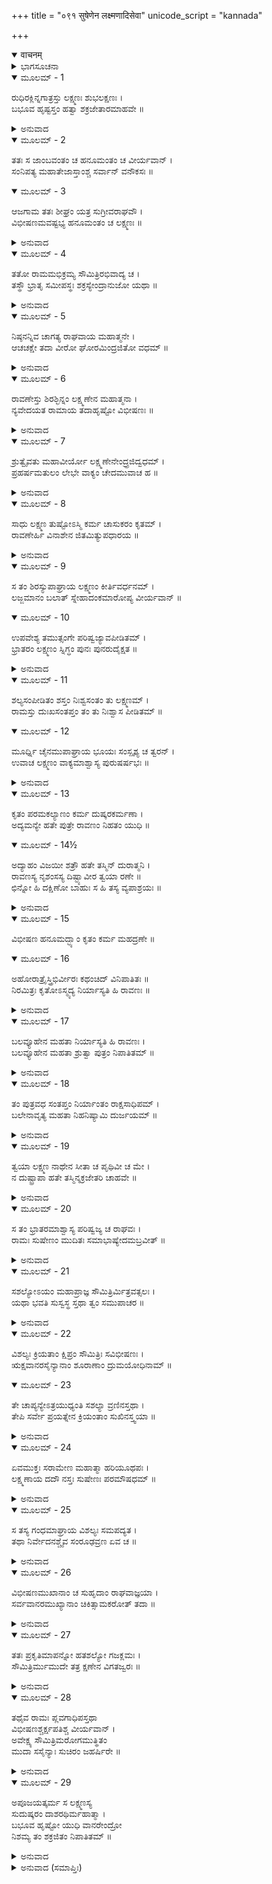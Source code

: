 +++
title = "०९१ सुषेणेन लक्ष्मणादिसेवा"
unicode_script = "kannada"

+++
<details open><summary>वाचनम्</summary>

<div class="audioEmbed"  caption="श्रीराम-हरिसीताराममूर्ति-घनपाठिभ्यां वचनम्" src="https://archive.org/download/Ramayana-recitation-Sriram-harisItArAmamUrti-Ghanapaati-v2/Kanda_6/Kanda_6_YK-091-Lakshmana_and_others_were_treated_by_Sushena_0.mp3"></div>
</details>



<details><summary>ಭಾಗಸೂಚನಾ</summary>

ಲಕ್ಷ್ಮಣ ಮತ್ತು ವಿಭೀಷಣಾದಿಗಳು ಶ್ರೀರಾಮಚಂದ್ರನ ಬಳಿಗೆ ಬಂದು ಇಂದ್ರಜಿತನ ವಧೆಯ ಸಮಾಚಾರ ತಿಳಿಸಿದುದು, ಪ್ರಸನ್ನನಾದ ಶ್ರೀರಾಮನು ಲಕ್ಷ್ಮಣನನ್ನು ಅಪ್ಪಿಕೊಂಡು ಅವನನ್ನು ಪ್ರಶಂಸಿದುದು, ಸುಷೇಣನಿಂದ ಲಕ್ಷಣಾದಿಗಳ ಚಿಕಿತ್ಸೆ
</details>

<details open><summary>ಮೂಲಮ್ - 1</summary>

ರುಧಿರಕ್ಲಿನ್ನಗಾತ್ರಸ್ತು ಲಕ್ಷ್ಮಣಃ ಶುಭಲಕ್ಷಣಃ ।  
ಬಭೂವ ಹೃಷ್ಟಸ್ತಂ ಹತ್ವಾ ಶಕ್ರಜೇತಾರಮಾಹವೇ ॥
</details>

<details><summary>ಅನುವಾದ</summary>

ಸಂಗ್ರಾಮ ಭೂಮಿಯಲ್ಲಿ ಶತ್ರುವಿಜಯೀ ಇಂದ್ರಜಿತುವಿನ ವಧೆ ಮಾಡಿ ರಕ್ತದಿಂದ ತೊಯ್ದು ಹೋದ ಶರೀರವುಳ್ಳ ಶುಭಲಕ್ಷಣ ಲಕ್ಷ್ಮಣನು ಬಹಳ ಪ್ರಸನ್ನನಾದನು.॥1॥
</details>

<details open><summary>ಮೂಲಮ್ - 2</summary>

ತತಃ ಸ ಜಾಂಬವಂತಂ ಚ ಹನೂಮಂತಂ ಚ ವೀರ್ಯವಾನ್ ।  
ಸಂನಿಪತ್ಯ ಮಹಾತೇಜಾಸ್ತಾಂಶ್ಚ ಸರ್ವಾನ್ ವನೌಕಸಃ ॥
</details>

<details open><summary>ಮೂಲಮ್ - 3</summary>

ಆಜಗಾಮ ತತಃ ಶೀಘ್ರಂ ಯತ್ರ ಸುಗ್ರೀವರಾಘವೌ ।  
ವಿಭೀಷಣಮವಷ್ಟಭ್ಯ ಹನೂಮಂತಂ ಚ ಲಕ್ಷ್ಮಣಃ ॥
</details>

<details><summary>ಅನುವಾದ</summary>

ಬಲ-ವಿಕ್ರಮಸಂಪನ್ನ ಆ ಮಹಾತೇಜಸ್ವೀ ಸುಮಿತ್ರಾ ಕುಮಾರನು ಓಡಿಹೋಗಿ ಜಾಂಬವಂತ ಮತ್ತು ಹನುಮಂತ ನನ್ನು ಸಂಧಿಸಿ, ಆ ಎಲ್ಲ ವಾನರರನ್ನು ಜೊತೆ ಸೇರಿ ಶೀಘ್ರವಾಗಿ ವಾನರರಾಜ ಸುಗ್ರೀವ ಮತ್ತು ಭಗವಾನ್ ಶ್ರೀರಾಮನು ಇದ್ದಲ್ಲಿಗೆ ಬಂದನು. ಆಗ ಲಕ್ಷ್ಮಣನು ವಿಭೀಷಣ-ಹನುಮಂತನ ಆಸರೆ ಪಡೆದು ನಡೆಯುತ್ತಿದ್ದನು.॥2-3॥
</details>

<details open><summary>ಮೂಲಮ್ - 4</summary>

ತತೋ ರಾಮಮಭಿಕ್ರಮ್ಯ ಸೌಮಿತ್ರಿರಭಿವಾದ್ಯ ಚ ।  
ತಸ್ಥೌ ಭ್ರಾತೃ ಸಮೀಪಸ್ಥಃ ಶಕ್ರಸ್ಯೇಂದ್ರಾನುಜೋ ಯಥಾ ॥
</details>

<details><summary>ಅನುವಾದ</summary>

ಶ್ರೀರಾಮನ ಮುಂದೆ ಬಂದು ಅವನ ಚರಣಗಳಲ್ಲಿ ವಂದಿಸಿಕೊಂಡು ಸೌಮಿತ್ರಿಯು ಇಂದ್ರನ ಬಳಿಯಲ್ಲಿ ಉಪೇಂದ್ರನು (ವಾಮನರೂಪೀ ಶ್ರೀಹರಿ) ನಿಂತಂತೆ ಅಣ್ಣನ ಬಳಿಯಲ್ಲಿ ನಿಂತುಕೊಂಡನು.॥4॥
</details>

<details open><summary>ಮೂಲಮ್ - 5</summary>

ನಿಷ್ಠನನ್ನಿವ ಚಾಗತ್ಯ ರಾಘವಾಯ ಮಹಾತ್ಮನೇ ।  
ಆಚಚಕ್ಷೇ ತದಾ ವೀರೋ ಘೋರಮಿಂದ್ರಜಿತೋ ವಧಮ್ ॥
</details>

<details><summary>ಅನುವಾದ</summary>

ಆಗ ವೀರ ವಿಭೀಷಣನು ಮರಳಿದ್ದರಿಂದಲೇ ಶತ್ರುವು ಸತ್ತುಹೋದುದು ಸೂಚಿತವಾಗಿತ್ತು. ಅವನು ಮಹಾತ್ಮಾ ರಘುನಾಥನಲ್ಲಿ ಪ್ರಭೋ! ಇಂದ್ರಜಿತನ ವಧೆಯ ಭಯಂಕರ ಕಾರ್ಯ ನೆರವೇರಿತು ಎಂದು ಹೇಳಿದನು.॥5॥
</details>

<details open><summary>ಮೂಲಮ್ - 6</summary>

ರಾವಣೇಸ್ತು ಶಿರಶ್ಛಿನ್ನಂ ಲಕ್ಷ್ಮಣೇನ ಮಹಾತ್ಮನಾ ।  
ನ್ಯವೇದಯತ ರಾಮಾಯ ತದಾಹೃಷ್ಟೋ ವಿಭೀಷಣಃ ॥
</details>

<details><summary>ಅನುವಾದ</summary>

ವಿಭೀಷಣನು ಹರ್ಷದಿಂದ ಮಹಾತ್ಮಾ ಲಕ್ಷ್ಮಣನೇ ರಾವಣಕುಮಾರ ಇಂದ್ರಜಿತುವಿನ ಮಸ್ತಕವನ್ನು ಕಡಿದು ಉರುಳಿಸಿದನು ಎಂಬ ಸಮಾಚಾರ ಶ್ರೀರಾಮನಲ್ಲಿ ನಿವೇದಿಸಿಕೊಂಡನು.॥6॥
</details>

<details open><summary>ಮೂಲಮ್ - 7</summary>

ಶ್ರುತ್ವೈವತು ಮಹಾವೀರ್ಯೋ ಲಕ್ಷ್ಮಣೇನೇಂದ್ರ್ರಜಿದ್ವಧಮ್ ।  
ಪ್ರಹರ್ಷಮತುಲಂ ಲೇಭೇ ವಾಕ್ಯಂ ಚೇದಮುವಾಚ ಹ ॥
</details>

<details><summary>ಅನುವಾದ</summary>

ಲಕ್ಷ್ಮಣನು ಇಂದ್ರಜಿತುವನ್ನು ವಧಿಸಿದನೆಂಬ ಸಮಾಚಾರ ಕೇಳುತ್ತಲೇ ಮಹಾಪರಾಕ್ರಮಿ ಶ್ರೀರಾಮಚಂದ್ರನು ಅನುಪಮ ಹರ್ಷಿತನಾಗಿ ಇಂತೆಂದನು.॥7॥
</details>

<details open><summary>ಮೂಲಮ್ - 8</summary>

ಸಾಧು ಲಕ್ಷ್ಮಣ ತುಷ್ಟೋಽಸ್ಮಿ ಕರ್ಮ ಚಾಸುಕರಂ ಕೃತಮ್ ।  
ರಾವಣೇರ್ಹಿ ವಿನಾಶೇನ  ಜಿತಮಿತ್ಯುಪಧಾರಯ ॥
</details>

<details><summary>ಅನುವಾದ</summary>

ಭಲೇ ಲಕ್ಷ್ಮಣ! ನಾನು ನಿನ್ನ ಮೇಲೆ ಬಹಳ ಪ್ರಸನ್ನನಾಗಿದ್ದೇನೆ. ಇಂದು ನೀನು ದೊಡ್ಡ ದುಷ್ಕರವಾದ ಪರಾಕ್ರಮ ತೋರಿದೆ. ರಾವಣಪುತ್ರ ಹತನಾದ್ದರಿಂದ ಯುದ್ಧದಲ್ಲಿ ನಾವು ಗೆದ್ದು ಬಿಟ್ಟಿದ್ದೇವೆ ಎಂದೆ ನಿಶ್ಚಿತವಾಗಿ ತಿಳಿ.॥8॥
</details>

<details open><summary>ಮೂಲಮ್ - 9</summary>

ಸ ತಂ ಶಿರಸ್ಯುಪಾಘ್ರಾಯ ಲಕ್ಷ್ಮಣಂ ಕೀರ್ತಿವರ್ಧನಮ್ ।  
ಲಜ್ಜಮಾನಂ ಬಲಾತ್ ಸ್ನೇಹಾದಂಕಮಾರೋಪ್ಯ ವೀರ್ಯವಾನ್ ॥
</details>

<details open><summary>ಮೂಲಮ್ - 10</summary>

ಉಪವೇಶ್ಯ ತಮುತ್ಸಂಗೇ ಪರಿಷ್ವಜ್ಯಾವಪೀಡಿತಮ್ ।  
ಭ್ರಾತರಂ ಲಕ್ಷ್ಮಣಂ ಸ್ನಿಗ್ಧಂ ಪುನಃ ಪುನರುದೈಕ್ಷತ ॥
</details>

<details><summary>ಅನುವಾದ</summary>

ಯಶವನ್ನು ವೃದ್ಧಿಗೊಳಿಸುವ ಲಕ್ಷ್ಮಣನು ತನ್ನ ಪ್ರಶಂಸೆ ಕೇಳಿ ಆಗ ಲಜ್ಜಿತನಾಗಿದ್ದನು. ಆದರೆ ಪರಾಕ್ರಮಿ ಶ್ರೀರಾಮನು ಅವನನ್ನು ಬಲವಾಗಿ ಸೆಳೆದು ತೊಡೆಯಲ್ಲಿ ಕುಳ್ಳಿರಿಸಿಕೊಂಡು ಪ್ರೇಮದಿಂದ ಮಸ್ತಕವನ್ನು ಆಘ್ರಾಣಿಸಿದನು. ಶಸ್ತ್ರಗಳ ಆಘಾತದಿಂದ ಪೀಡಿತನಾದ ಪ್ರಿಯ ತಮ್ಮ ಲಕ್ಷ್ಮಣನನ್ನು ಅಪ್ಪಿಕೊಂಡು ತುಂಬುಪ್ರೇಮದಿಂದ ಪದೇ ಪದೇ ಅವನನ್ನೇ ನೋಡುತ್ತಿದ್ದನು.॥9-10॥
</details>

<details open><summary>ಮೂಲಮ್ - 11</summary>

ಶಲ್ಯಸಂಪೀಡಿತಂ ಶಸ್ತಂ ನಿಃಶ್ವಸಂತಂ ತು ಲಕ್ಷ್ಮಣಮ್ ।  
ರಾಮಸ್ತು ದುಃಖಸಂತಪ್ತಂ ತಂ ತು ನಿಃಶ್ವಾಸ ಪೀಡಿತಮ್ ॥
</details>

<details open><summary>ಮೂಲಮ್ - 12</summary>

ಮೂರ್ಧ್ನಿ ಚೈನಮುಪಾಘ್ರಾಯ ಭೂಯಃ ಸಂಸ್ಪೃಶ್ಯ ಚ ತ್ವರನ್ ।  
ಉವಾಚ ಲಕ್ಷ್ಮಣಂ ವಾಕ್ಯಮಾಶ್ವಾಸ್ಯ ಪುರುಷರ್ಷಭಃ ॥
</details>

<details><summary>ಅನುವಾದ</summary>

ಶರೀರಕ್ಕೆ ನಾಟಿದ ಬಾಣಗಳಿಂದ ಅತ್ಯಂತ ಪೀಡಿತನಾಗಿ ಪದೇ ಪದೇ ನಿಟ್ಟುಸಿರು ಬಿಡುತ್ತಿದ್ದ, ನೋವಿನಿಂದ ದುಃಖಿಸುತ್ತಿದ್ದ, ಉಸಿರಾಡುವುದಕ್ಕೂ ಕಷ್ಟ ಪಡುತ್ತಿದ್ದ ಲಕ್ಷ್ಮಣನ ನೆತ್ತಿಯನ್ನು ಬಾರಿ ಬಾರಿಗೂ ಆಘ್ರಾಣಿಸುತ್ತಾ ಗಾಯಗೊಂಡಿದ್ದ ಶರೀರವನ್ನು ಮೃದುವಾಗಿ ಸ್ಪರ್ಶಿಸಿ ಪುರುಷೋತ್ತಮ ಶ್ರೀರಾಮನು ಸಮಾಧಾನಕರವಾದ ಮಾತುಗಳನ್ನು ಹೇಳಿದನು.॥11-12॥
</details>

<details open><summary>ಮೂಲಮ್ - 13</summary>

ಕೃತಂ ಪರಮಕಲ್ಯಾಣಂ ಕರ್ಮ ದುಷ್ಕರಕರ್ಮಣಾ ।  
ಅದ್ಯಮನ್ಯೇ ಹತೇ ಪುತ್ರೇ ರಾವಣಂ ನಿಹತಂ ಯುಧಿ ॥
</details>

<details open><summary>ಮೂಲಮ್ - 14½</summary>

ಅದ್ಯಾಹಂ ವಿಜಯೀ ಶತ್ರೌ ಹತೇ ತಸ್ಮಿನ್ ದುರಾತ್ಮನಿ ।  
ರಾವಣಸ್ಯ ನೃಶಂಸಸ್ಯ ದಿಷ್ಟ್ಯಾವೀರ ತ್ವಯಾ ರಣೇ ॥  
ಛಿನ್ನೋ ಹಿ ದಕ್ಷಿಣೋ ಬಾಹುಃ ಸ ಹಿ ತಸ್ಯ ವ್ಯಪಾಶ್ರಯಃ ॥
</details>

<details><summary>ಅನುವಾದ</summary>

ವೀರನೇ! ನೀನು ತನ್ನ ದುಷ್ಕರ ಪರಾಕ್ರಮದಿಂದ ಪರಮಕಲ್ಯಾಣಕರ ಕಾರ್ಯ ನೆರವೇರಿಸಿರುವೆ. ಇಂದು ಮಗನು ಸತ್ತುಹೋದಾಗ ಯುದ್ಧದಲ್ಲಿ ರಾವಣನೂ ಸತ್ತನೆಂದೇ ತಿಳಿಯುವೆನು. ಆ ದುರಾತ್ಮಾ ಶತ್ರುವಿನ ವಧೆಯಾದ್ದರಿಂದ ಇಂದು ನಾನು ನಿಜವಾಗಿ ವಿಜಯಿಯಾಗಿದ್ದೇನೆ. ನೀನು ರಣರಂಗಲ್ಲಿ ಇಂದ್ರಜಿತುವನ್ನು ಸಂಹರಿಸಿ ನಿರ್ದಯೀ ನಿಶಾಚರನ ರಾವಣನ ಬಲ ಭುಜವನ್ನು ಕತ್ತರಿಸಿ ಬಿಟ್ಟಿರುವುದು ಸೌಭಾಗ್ಯದ ಮಾತಾಗಿದೆ; ಏಕೆಂದರೆ ಅವನೇ ರಾವಣನಿಗೆ ಎಲ್ಲಕ್ಕಿಂತ ದೊಡ್ಡ ಆಸರೆಯಾಗಿದ್ದನು.॥13-14॥
</details>

<details open><summary>ಮೂಲಮ್ - 15</summary>

ವಿಭೀಷಣ ಹನೂಮದ್ಭ್ಯಾಂ ಕೃತಂ ಕರ್ಮ ಮಹದ್ರಣೇ ॥
</details>

<details open><summary>ಮೂಲಮ್ - 16</summary>

ಅಹೋರಾತ್ರೈಸ್ತ್ರಿಭಿರ್ವೀರಃ  ಕಥಂಚಿದ್  ವಿನಿಪಾತಿತಃ ॥  
ನಿರಮಿತ್ರಃ ಕೃತೋಽಸ್ಮ್ಯದ್ಯ ನಿರ್ಯಾಸ್ಯತಿ ಹಿ ರಾವಣಃ ॥
</details>

<details><summary>ಅನುವಾದ</summary>

ವಿಭೀಷಣ ಹನುಮಂತರೂ ಯುದ್ಧದಲ್ಲಿ ಮಹಾಪರಾಕ್ರಮ ತೋರಿರುವರು. ನೀವೆಲ್ಲರೂ ಸೇರಿ ಮೂರು ಹಗಲು ಮೂರು ರಾತ್ರೆಗಳಲ್ಲಿ ಹೇಗೋ ಆ ವೀರ ರಾಕ್ಷಸನನ್ನು ಕೊಂದುಹಾಕಿ ನನ್ನನ್ನು ಶತ್ರುಹೀನರಾಗಿಸಿದಿರಿ. ಇನ್ನು ರಾವಣನೇ ಯುದ್ಧಕ್ಕಾಗಿ ಹೊರಡುವನು.॥15-1.॥
</details>

<details open><summary>ಮೂಲಮ್ - 17</summary>

ಬಲವ್ಯೂಹೇನ ಮಹತಾ ನಿರ್ಯಾಸ್ಯತಿ ಹಿ ರಾವಣಃ ।  
ಬಲವ್ಯೂಹೇನ ಮಹತಾ ಶ್ರುತ್ವಾ ಪುತ್ರಂ ನಿಪಾತಿತಮ್ ॥
</details>

<details><summary>ಅನುವಾದ</summary>

ಮಹಾ ಸೈನ್ಯ ಸಮುದಾಯ ಸಹಿತ ಪುತ್ರನು ಹತನಾದನೆಂದು ಕೇಳಿ ರಾವಣನು ವಿಶಾಲ ಸೈನ್ಯದೊಂದಿಗೆ ಯುದ್ಧಕ್ಕೆ ಬರುವನು.॥17॥
</details>

<details open><summary>ಮೂಲಮ್ - 18</summary>

ತಂ ಪುತ್ರವಧ ಸಂತಪ್ತಂ ನಿರ್ಯಾಂತಂ ರಾಕ್ಷಸಾಧಿಪಮ್ ।  
ಬಲೇನಾವೃತ್ಯ ಮಹತಾ ನಿಹನಿಷ್ಯಾಮಿ ದುರ್ಜಯಮ್ ॥
</details>

<details><summary>ಅನುವಾದ</summary>

ಪುತ್ರವಧೆಯಿಂದ ಸಂತಪ್ತನಾಗಿ ಹೊರಟ ಆ ದುರ್ಜಯ ರಾಕ್ಷಸರಾಜ ರಾವಣನನ್ನು ನಾನು ಭಾರೀ ಸೈನ್ಯದಿಂದ ಆಕ್ರಮಿಸಿ ಕೊಂದು ಹಾಕುವೆನು.॥18॥
</details>

<details open><summary>ಮೂಲಮ್ - 19</summary>

ತ್ವಯಾ ಲಕ್ಷ್ಮಣ ನಾಥೇನ ಸೀತಾ ಚ ಪೃಥಿವೀ ಚ ಮೇ ।  
ನ ದುಷ್ಟ್ರಾಪಾ ಹತೇ ತಸ್ಮಿನ್ಶಕ್ರಜೇತರಿ ಚಾಹವೇ ॥
</details>

<details><summary>ಅನುವಾದ</summary>

ಲಕ್ಷ್ಮಣ! ಇಂದ್ರನನ್ನು ಗೆದ್ದಿರುವ ಇಂದ್ರಜಿತುವನ್ನೂ ಕೂಡ ನೀನು ಯುದ್ಧದಲ್ಲಿ ವಧಿಸಿದೆ; ಹಾಗಿರುವಾಗ ನಿನ್ನಂತಹ ರಕ್ಷಕ, ಸಹಾಯಕನಿರುವಾಗ ನನಗೆ ಸೀತೆ ಮತ್ತು ಭೂಮಂಡಲದ ರಾಜ್ಯ ಪಡೆಯಲು ಕಷ್ಟವೂ ಆಗಲಾರದು.॥19॥
</details>

<details open><summary>ಮೂಲಮ್ - 20</summary>

ಸ ತಂ ಭ್ರಾತರಮಾಶ್ವಾಸ್ಯ ಪರಿಷ್ವಜ್ಯ ಚ ರಾಘವಃ ।  
ರಾಮಃ ಸುಷೇಣಂ ಮುದಿತಃ ಸಮಾಭಾಷ್ಯೇದಮಬ್ರವೀತ್ ॥
</details>

<details><summary>ಅನುವಾದ</summary>

ಹೀಗೆ ತಮ್ಮನನ್ನು ಶ್ಲಾಘಿಸಿ ಶ್ರೀರಾಮನು ಅವನನ್ನು ಅಪ್ಪಿಕೊಂಡು ಸಂತೋಷದಿಂದ ವಾನರವೈದ್ಯ ಸುಷೇಣನನ್ನು ಕರೆದು ಹೇಳಿದನು.॥20॥
</details>

<details open><summary>ಮೂಲಮ್ - 21</summary>

ಸಶಲ್ಯೋಽಯಂ ಮಹಾಪ್ರಾಜ್ಞ ಸೌಮಿತ್ರಿರ್ಮಿತ್ರವತ್ಸಲಃ ।  
ಯಥಾ ಭವತಿ ಸುಸ್ವಸ್ಥ ಸ್ತಥಾ ತ್ವಂ ಸಮುಪಾಚರ ॥
</details>

<details><summary>ಅನುವಾದ</summary>

ಪರಮ ಬುದ್ಧಿವಂತ ಸುಷೇಣನೇ! ನೀನು ಬೇಗನೇ ಈ ಮಿತ್ರವತ್ಸಲ ಸೌಮಿತ್ರಿಯು ಪೂರ್ಣ ಸ್ವಸ್ಥನಾಗುವಂತಹ ಚಿಕಿತ್ಸೆ ಮಾಡು. ಅವನ ಶರೀರದಲ್ಲಿನ ಬಾಣಗಳಿಂದಾದ ನೋವು ಎಲ್ಲ ದೂರವಾಗಲಿ.॥21॥
</details>

<details open><summary>ಮೂಲಮ್ - 22</summary>

ವಿಶಲ್ಯಃ ಕ್ರಿಯತಾಂ ಕ್ಷಿಪ್ರಂ ಸೌಮಿತ್ರಿಃ ಸವಿಭೀಷಣಃ ।  
ಋಕ್ಷವಾನರಸೈನ್ಯಾನಾಂ ಶೂರಾಣಾಂ ದ್ರುಮಯೋಧಿನಾಮ್ ॥
</details>

<details open><summary>ಮೂಲಮ್ - 23</summary>

ತೇ ಚಾಪ್ಯನ್ಯೇಽತ್ರಯುಧ್ಯಂತಿ ಸಶಲ್ಯಾ ವ್ರಣಿನಸ್ತಥಾ ।  
ತೇಪಿ  ಸರ್ವೇ ಪ್ರಯತ್ನೇನ ಕ್ರಿಯಂತಾಂ ಸುಖಿನಸ್ತ್ವಯಾ ॥
</details>

<details><summary>ಅನುವಾದ</summary>

ಲಕ್ಷ್ಮಣ ಮತ್ತು ವಿಭೀಷಣರ ಶರೀರಗಳಿಂದ ನೀನು ಬೇಗನೆ ಬಾಣಗಳನ್ನು ಕಿತ್ತು, ಗಾಯ ತುಂಬುವಂತೆ ಮಾಡು. ವೃಕ್ಷಗಳಿಂದ ಯುದ್ಧ ಮಾಡುವ ಶೂರವೀರ ಕರಡಿಗಳ ಮತ್ತು ವಾನರರ ಸೈನಿಕರೂ ಶತ್ರುಗಳ ಬಾಣಗಳಿಂದ ಗಾಯಗೊಂಡು ಯುದ್ಧ ಮಾಡುತ್ತಿದ್ದ ಅವರೆಲ್ಲರನ್ನೂ ನೀನು ಪ್ರಯತ್ನಮಾಡಿ ಸ್ವಸ್ಥಗೊಳಿಸು.॥22-23॥
</details>

<details open><summary>ಮೂಲಮ್ - 24</summary>

ಏವಮುಕ್ತಃ ಸರಾಮೇಣ ಮಹಾತ್ಮಾ ಹರಿಯೂಥಪಃ ।  
ಲಕ್ಷ್ಮಣಾಯ ದದೌ ನಸ್ತಃ ಸುಷೇಣಃ ಪರಮೌಷಧಮ್ ॥
</details>

<details><summary>ಅನುವಾದ</summary>

ಮಹಾತ್ಮಾ ಶ್ರೀರಾಮನು ಹೀಗೆ ಹೇಳಿದಾಗ ವಾನರ ಯೂಥಪತಿ ಸುಷೇಣನು ಲಕ್ಷ್ಮಣನ ಮೂಗಿನಲ್ಲಿ ಒಂದು ಉತ್ತಮೋತ್ತಮ ಔಷಧಿಯನ್ನು ಹಚ್ಚಿದನು.॥24॥
</details>

<details open><summary>ಮೂಲಮ್ - 25</summary>

ಸ ತಸ್ಯ ಗಂಧಮಾಘ್ರಾಯ ವಿಶಲ್ಯಃ ಸಮಪದ್ಯತ ।  
ತಥಾ ನಿರ್ವೇದನಶ್ಚೈವ ಸಂರೂಢವ್ರಣ ಏವ ಚ ॥
</details>

<details><summary>ಅನುವಾದ</summary>

ಅದರ ವಾಸನೆ ಮೂಸಿದೊಡನೆ ಲಕ್ಷ್ಮಣನ ಶರೀರದಿಂದ ಬಾಣಗಳು ಕಳಚಿಬಿದ್ದು, ಅವನ ನೋವೆಲ್ಲ ಮಾಯವಾಯಿತು. ಅವನ ಶರೀರದಲ್ಲಿ ಆದ ಗಾಯಗಳೆಲ್ಲ ವಾಸಿಯಾದವು.॥25॥
</details>

<details open><summary>ಮೂಲಮ್ - 26</summary>

ವಿಭೀಷಣಮುಖಾನಾಂ ಚ ಸುಹೃದಾಂ ರಾಘವಾಜ್ಞಯಾ ।  
ಸರ್ವವಾನರಮುಖ್ಯಾನಾಂ ಚಿಕಿತ್ಸಾಮಕರೋತ್ ತದಾ ॥
</details>

<details><summary>ಅನುವಾದ</summary>

ಶ್ರೀರಾಮಚಂದ್ರನ ಆಜ್ಞೆಯಂತೆ ಸುಷೇಣನು ವಿಭೀಷಣಾದಿ ಸುಹೃದರಿಗೆ, ಸಮಸ್ತ ಶ್ರೇಷ್ಠ ವಾನರರಿಗೆ ಕೂಡಲೇ ಚಿಕಿತ್ಸೆ ನೀಡಿದನು.॥26॥
</details>

<details open><summary>ಮೂಲಮ್ - 27</summary>

ತತಃ ಪ್ರಕೃತಿಮಾಪನ್ನೋ ಹತಶಲ್ಯೋ ಗಜಕ್ಲಮಃ ।  
ಸೌಮಿತ್ರಿರ್ಮುಮುದೇ ತತ್ರ ಕ್ಷಣೇನ ವಿಗತಜ್ವರಃ ॥
</details>

<details><summary>ಅನುವಾದ</summary>

ಮತ್ತೆ ಕ್ಷಣಾರ್ಧದಲ್ಲಿ ಬಾಣಗಳ ಗಾಯ ವಾಸಿಯಾಗಿ ನೋವು ಹೊರಟು ಹೋದಾಗ ಸಮಿತ್ರಾಕುಮಾರನು ಸ್ವಸ್ಥ ಹಾಗೂ ನಿರೋಗಿಯಾಗಿ ಹರ್ಷಗೊಂಡನು.॥27॥
</details>

<details open><summary>ಮೂಲಮ್ - 28</summary>

ತಥೈವ ರಾಮಃ ಪ್ಲವಗಾಧಿಪಸ್ತಥಾ  
ವಿಭೀಷಣಶ್ಚರ್ಕ್ಷಪತಿಶ್ಚ ವೀರ್ಯವಾನ್ ।  
ಅವೇಕ್ಷ್ಯ ಸೌಮಿತ್ರಿಮರೋಗಮುತ್ಥಿತಂ  
ಮುದಾ ಸಸೈನ್ಯಾಃ ಸುಚಿರಂ ಜಹರ್ಷಿರೇ ॥
</details>

<details><summary>ಅನುವಾದ</summary>

ಆಗ ಶ್ರೀರಾಮ ವಾನರರಾಜ ಸುಗ್ರೀವ, ವಿಭೀಷಣ, ಪರಾಕ್ರಮಿ ಜಾಂಬವಂತರೆ ಮೊದಲಾದವರು ಲಕ್ಷ್ಮಣನು ನಿರೋಗಿಯಾಗಿ ನಿಂತಿರುವುದನ್ನು ನೋಡಿ ಸೈನ್ಯ ಸಹಿತ ಸಂತೋಷಗೊಂಡರು.॥28॥
</details>

<details open><summary>ಮೂಲಮ್ - 29</summary>

ಅಪೂಜಯತ್ಕರ್ಮ ಸ ಲಕ್ಷ್ಮಣಸ್ಯ  
ಸುದುಷ್ಕರಂ ದಾಶರಥಿರ್ಮಹಾತ್ಮಾ ।  
ಬಭೂವ ಹೃಷ್ಟೋ ಯುಧಿ ವಾನರೇಂದ್ರೋ  
ನಿಶಮ್ಯ ತಂ ಶಕ್ರಜಿತಂ ನಿಪಾತಿತಮ್ ॥
</details>

<details><summary>ಅನುವಾದ</summary>

ಮಹಾತ್ಮಾ ದಾಶರಥಿ ಶ್ರೀರಾಮನು ಲಕ್ಷ್ಮಣನ ಆ ಅತ್ಯಂತ ದುಷ್ಕರ ಪರಾಕ್ರಮವನ್ನು ಪುನಃ ಪುನಃ ಭೂರಿ ಭೂರಿ ಪ್ರಶಂಸೆ ಮಾಡಿದನು. ಇಂದ್ರಜಿತನು ಯುದ್ಧದಲ್ಲಿ ಸತ್ತನೆಂದು ತಿಳಿದು ಸುಗ್ರೀವನಿಗೂ ಬಹಳ ಪ್ರಸನ್ನತೆ ಉಂಟಾಯಿತು.॥29॥
</details>

<details><summary>ಅನುವಾದ (ಸಮಾಪ್ತಿಃ)</summary>

ಶ್ರೀವಾಲ್ಮೀಕಿ ವಿರಚಿತ ಆರ್ಷರಾಮಾಯಣ ಆದಿಕಾವ್ಯದ ಯುದ್ಧಕಾಂಡದಲ್ಲಿ ತೊಂಭತ್ತೊಂದನೆಯ ಸರ್ಗ ಪೂರ್ಣವಾಯಿತು. ॥91॥
</details>

